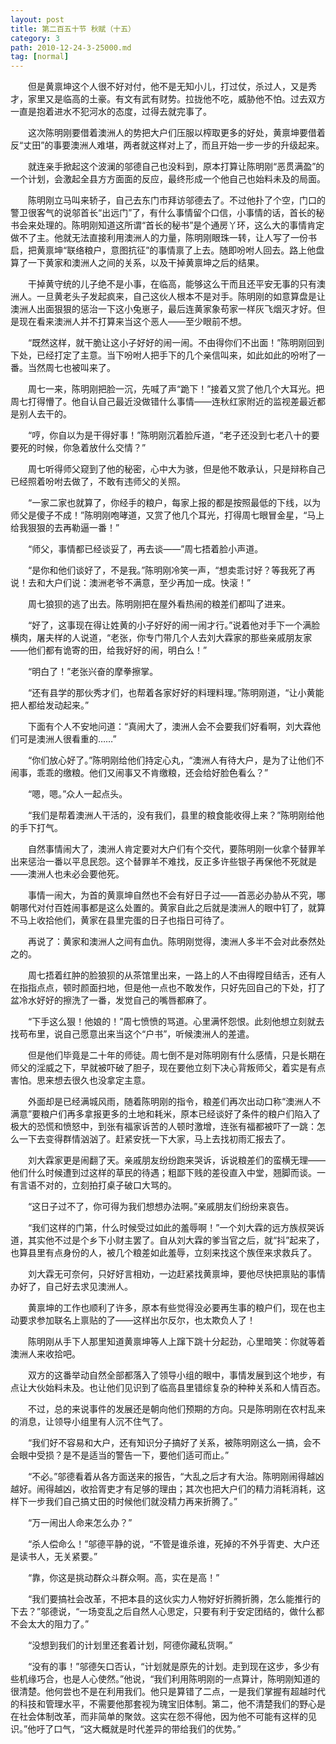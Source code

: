 ```yaml
---
layout: post
title: 第二百五十节 秋赋（十五）
category: 3
path: 2010-12-24-3-25000.md
tag: [normal]
---
```


　　但是黄禀坤这个人很不好对付，他不是无知小儿，打过仗，杀过人，又是秀才，家里又是临高的土豪。有文有武有财势。拉拢他不吃，威胁他不怕。过去双方一直是抱着进水不犯河水的态度，过得去就完事了。

　　这次陈明刚要借着澳洲人的势把大户们压服以榨取更多的好处，黄禀坤要借着反“丈田”的事要澳洲人难堪，两者就这样对上了，而且开始一步一步的升级起来。

　　就连亲手掀起这个波澜的邬德自己也没料到，原本打算让陈明刚“恶贯满盈”的一个计划，会激起全县方方面面的反应，最终形成一个他自己也始料未及的局面。

　　陈明刚立马叫来轿子，自己去东门市拜访邬德去了。不过他扑了个空，门口的警卫很客气的说邬首长“出远门”了，有什么事情留个口信，小事情的话，首长的秘书会来处理的。陈明刚知道这所谓“首长的秘书”是个通房丫环，这么大的事情肯定做不了主。他就无法直接利用澳洲人的力量，陈明刚眼珠一转，让人写了一份书启，把黄禀坤“联络粮户，意图抗征”的事情禀了上去。随即吩咐人回去。路上他盘算了一下黄家和澳洲人之间的关系，以及干掉黄禀坤之后的结果。

　　干掉黄守统的儿子绝不是小事，在临高，能够这么干而且还平安无事的只有澳洲人。一旦黄老头子发起疯来，自己这伙人根本不是对手。陈明刚的如意算盘是让澳洲人出面狠狠的惩治一下这小兔崽子，最后连黄家象苟家一样灰飞烟灭才好。但是现在看来澳洲人并不打算来当这个恶人——至少眼前不想。

　　“既然这样，就干脆让这小子好好的闹一闹。不由得你们不出面！”陈明刚回到下处，已经打定了主意。当下吩咐人把手下的几个亲信叫来，如此如此的吩咐了一番。当然周七也被叫来了。

　　周七一来，陈明刚把脸一沉，先喊了声“跪下！”接着又赏了他几个大耳光。把周七打得懵了。他自认自己最近没做错什么事情——连秋红家附近的监视差最近都是别人去干的。

　　“哼，你自以为是干得好事！”陈明刚沉着脸斥道，“老子还没到七老八十的要要死的时候，你急着放什么交情？”

　　周七听得师父窥到了他的秘密，心中大为骇，但是他不敢承认，只是辩称自己已经照着吩咐去做了，不敢有违师父的关照。

　　“一家二家也就算了，你经手的粮户，每家上报的都是按照最低的下线，以为师父是傻子不成！”陈明刚咆哮道，又赏了他几个耳光，打得周七眼冒金星，“马上给我狠狠的去再勒逼一番！”

　　“师父，事情都已经谈妥了，再去谈——”周七捂着脸小声道。

　　“是你和他们谈好了，不是我。”陈明刚冷笑一声，“想卖乖讨好？等我死了再说！去和大户们说：澳洲老爷不满意，至少再加一成。快滚！”

　　周七狼狈的逃了出去。陈明刚把在屋外看热闹的粮差们都叫了进来。

　　“好了，这事现在得让姓黄的小子好好的闹一闹才行。”说着他对手下一个满脸横肉，屠夫样的人说道，“老张，你专门带几个人去刘大霖家的那些亲戚朋友家——他们都有诡寄的田，给我好好的闹，明白么！”

　　“明白了！”老张兴奋的摩拳擦掌。

　　“还有县学的那伙秀才们，也帮着各家好好的料理料理。”陈明刚道，“让小黄能把人都给发动起来。”

　　下面有个人不安地问道：“真闹大了，澳洲人会不会要我们好看啊，刘大霖他们可是澳洲人很看重的……”

　　“你们放心好了。”陈明刚给他们持定心丸，“澳洲人有待大户，是为了让他们不闹事，乖乖的缴粮。他们又闹事又不肯缴粮，还会给好脸色看么？”

　　“嗯，嗯。”众人一起点头。

　　“我们是帮着澳洲人干活的，没有我们，县里的粮食能收得上来？”陈明刚给他的手下打气。

　　自然事情闹大了，澳洲人肯定要对大户们有个交代，要陈明刚一伙拿个替罪羊出来惩治一番以平息民怨。这个替罪羊不难找，反正多许些银子再保他不死就是——澳洲人也未必会要他死。

　　事情一闹大，为首的黄禀坤自然也不会有好日子过——首恶必办胁从不究，哪朝哪代对付百姓闹事都是这么处置的。黄家自此之后就是澳洲人的眼中钉了，就算不马上收拾他们，黄家在县里完蛋的日子也指日可待了。

　　再说了：黄家和澳洲人之间有血仇。陈明刚觉得，澳洲人多半不会对此泰然处之的。

　　周七捂着红肿的脸狼狈的从茶馆里出来，一路上的人不由得瞠目结舌，还有人在指指点点，顿时颜面扫地，但是他一点也不敢发作，只好先回自己的下处，打了盆冷水好好的擦洗了一番，发觉自己的嘴唇都麻了。

　　“下手这么狠！他娘的！”周七愤愤的骂道。心里满怀怨恨。此刻他想立刻就去找苟布里，说自己愿意出来当这个“户书”，听候澳洲人的差遣。

　　但是他们毕竟是二十年的师徒。周七倒不是对陈明刚有什么感情，只是长期在师父的淫威之下，早就被吓破了胆子，现在要他立刻下决心背叛师父，着实是有点害怕。思来想去很久也没拿定主意。

　　外面却是已经满城风雨，随着陈明刚的指令，粮差们再次出动口称“澳洲人不满意”要粮户们再多拿报更多的土地和耗米，原本已经谈好了条件的粮户们陷入了极大的恐慌和愤怒中，到张有福家诉苦的人顿时激增，连张有福都被吓了一跳：怎么一下去变得群情汹汹了。赶紧安抚一下大家，马上去找初雨汇报去了。

　　刘大霖家更是闹翻了天。亲戚朋友纷纷跑来哭诉，诉说粮差们的蛮横无理——他们什么时候遭到过这样的草民的待遇；粗鄙下贱的差役直入中堂，翘脚而谈。一有言语不对的，立刻拍打桌子破口大骂的。

　　“这日子过不了，你可得为我们想想办法啊。”亲戚朋友们纷纷来哀告。

　　“我们这样的门第，什么时候受过如此的羞辱啊！”一个刘大霖的远方族叔哭诉道，其实他不过是个乡下小财主罢了。自从刘大霖的爹当官之后，就“抖”起来了，也算县里有点身份的人，被几个粮差如此羞辱，立刻来找这个族侄来求救兵了。

　　刘大霖无可奈何，只好好言相劝，一边赶紧找黄禀坤，要他尽快把禀贴的事情办好了，自己好去求见澳洲人。

　　黄禀坤的工作也顺利了许多，原本有些觉得没必要再生事的粮户们，现在也主动要求参加联名上禀贴的了——这样出尔反尔，也太欺负人了！

　　陈明刚从手下人那里知道黄禀坤等人上蹿下跳十分起劲，心里暗笑：你就等着澳洲人来收拾吧。

　　双方的这番举动自然全部都落入了领导小组的眼中，事情发展到这个地步，有点让大伙始料未及。也让他们见识到了临高县里错综复杂的种种关系和人情百态。

　　不过，总的来说事件的发展还是朝向他们预期的方向。只是陈明刚在农村乱来的消息，让领导小组里有人沉不住气了。

　　“我们好不容易和大户，还有知识分子搞好了关系，被陈明刚这么一搞，会不会眼中受损？是不是适当的警告一下，要他们适可而止。”

　　“不必。”邬德看着从各方面送来的报告，“大乱之后才有大治。陈明刚闹得越凶越好。闹得越凶，收拾胥吏才有足够的理由；其次也把大户们的精力消耗消耗，这样下一步我们自己搞丈田的时候他们就没精力再来折腾了。”

　　“万一闹出人命来怎么办？”

　　“杀人偿命么！”邬德平静的说，“不管是谁杀谁，死掉的不外乎胥吏、大户还是读书人，无关紧要。”

　　“靠，你这是挑动群众斗群众啊。高，实在是高！”

　　“我们要搞社会改革，不把本县的这伙实力人物好好折腾折腾，怎么能推行的下去？”邬德说，“一场变乱之后自然人心思定，只要有利于安定团结的，做什么都不会太大的阻力了。”

　　“没想到我们的计划里还套着计划，阿德你藏私货啊。”

　　“没有的事！”邬德矢口否认，“计划就是原先的计划。走到现在这步，多少有些机缘巧合，也是人心使然。”他说，“我们利用陈明刚的一点算计，陈明刚知道的很清楚。他何尝也不是在利用我们。他只是算错了二点，一是我们掌握有超越时代的科技和管理水平，不需要他那套视为瑰宝旧体制。第二，他不清楚我们的野心是在社会体制改革，而非简单的聚敛。这实在怨不得他，因为他不可能有这样的见识。”他吁了口气，“这大概就是时代差异的带给我们的优势。”
